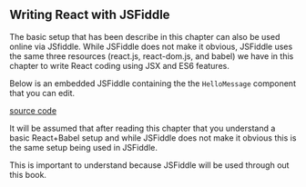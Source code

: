## Writing React with JSFiddle

The basic setup that has been describe in this chapter can also be used online via JSfiddle. While JSFiddle does not make it obvious, JSFiddle uses the same three resources (react.js, react-dom.js, and babel) we have in this chapter to write React coding using JSX and ES6 features.

Below is an embedded JSFiddle containing the the `HelloMessage` component that you can edit.

[source code](https://jsfiddle.net/bvpe4j39/#height=600)

It will be assumed that after reading this chapter that you understand a basic React+Babel setup and while JSFiddle does not make it obvious this is the same setup being used in JSFiddle.

This is important to understand because JSFiddle will be used through out this book.